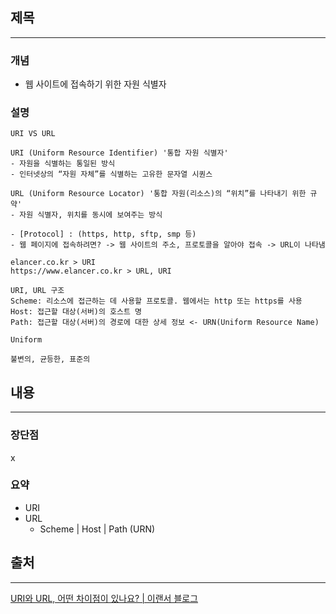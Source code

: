 ## 제목

---

### 개념

- 웹 사이트에 접속하기 위한 자원 식별자

### 설명

```notion
URI VS URL

URI (Uniform Resource Identifier) '통합 자원 식별자'
- 자원을 식별하는 통일된 방식
- 인터넷상의 “자원 자체”를 식별하는 고유한 문자열 시퀀스

URL (Uniform Resource Locator) '통합 자원(리소스)의 “위치”를 나타내기 위한 규약'
- 자원 식별자, 위치를 동시에 보여주는 방식

- [Protocol] : (https, http, sftp, smp 등)
- 웹 페이지에 접속하려면? -> 웹 사이트의 주소, 프로토콜을 알아야 접속 -> URL이 나타냄

elancer.co.kr > URI
https://www.elancer.co.kr > URL, URI

URI, URL 구조
Scheme: 리소스에 접근하는 데 사용할 프로토콜. 웹에서는 http 또는 https를 사용
Host: 접근할 대상(서버)의 호스트 명
Path: 접근할 대상(서버)의 경로에 대한 상세 정보 <- URN(Uniform Resource Name)
```

```notion
Uniform

불변의, 균등한, 표준의
```

## 내용

---

### 장단점

x

### 요약

- URI
- URL
  - Scheme | Host | Path (URN)

## 출처

---

[URI와 URL, 어떤 차이점이 있나요? | 이랜서 블로그](https://www.elancer.co.kr/blog/detail/74)
